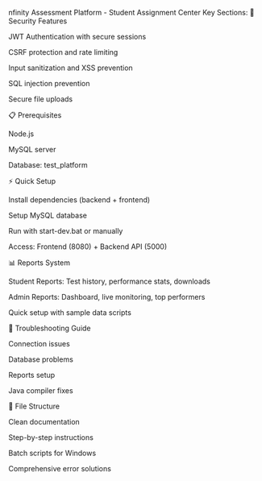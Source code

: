 nfinity Assessment Platform - Student Assignment Center
Key Sections:
🔐 Security Features

JWT Authentication with secure sessions

CSRF protection and rate limiting

Input sanitization and XSS prevention

SQL injection prevention

Secure file uploads

📋 Prerequisites

Node.js

MySQL server

Database: test_platform

⚡ Quick Setup

Install dependencies (backend + frontend)

Setup MySQL database

Run with start-dev.bat or manually

Access: Frontend (8080) + Backend API (5000)

📊 Reports System

Student Reports: Test history, performance stats, downloads

Admin Reports: Dashboard, live monitoring, top performers

Quick setup with sample data scripts

🔧 Troubleshooting Guide

Connection issues

Database problems

Reports setup

Java compiler fixes

📁 File Structure

Clean documentation

Step-by-step instructions

Batch scripts for Windows

Comprehensive error solutions
